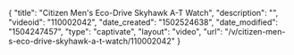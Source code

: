 {
    "title": "Citizen Men's Eco-Drive Skyhawk A-T Watch",
    "description": "",
    "videoid": "110002042",
    "date_created": "1502524638",
    "date_modified": "1504247457",
    "type": "captivate",
    "layout": "video",
    "url": "\/v\/citizen-men-s-eco-drive-skyhawk-a-t-watch\/110002042"
}